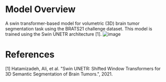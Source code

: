 # Model Overview
A swin transformer-based model for volumetric (3D) brain tumor segmentation task using the BRATS21 challenge dataset. This model is trained using the Swin UNETR architecture [1].
![image](https://lh3.googleusercontent.com/pw/AM-JKLWfcHY6LMn7rOa8AxSf5f3ZF7tXs9cR4orLXJ4fiBUmTAfSeEAKB4vTX967JQynlY_fdry82Iw_9DfDh4bajYXngE1Ho8NRQR_4dGxlnV8CCUGiF9jGcXvrtXth6otqUv8emNtXNBr62rb7vo8NkYGL=w1536-h720-no?authuser=2)

# References
[1] Hatamizadeh, Ali, et al. "Swin UNETR: Shifted Window Transformers for 3D Semantic Segmentation of Brain Tumors.", 2021.

